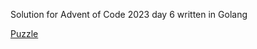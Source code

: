 Solution for Advent of Code 2023 day 6 written in Golang

[Puzzle](https://adventofcode.com/2023/day/6)

